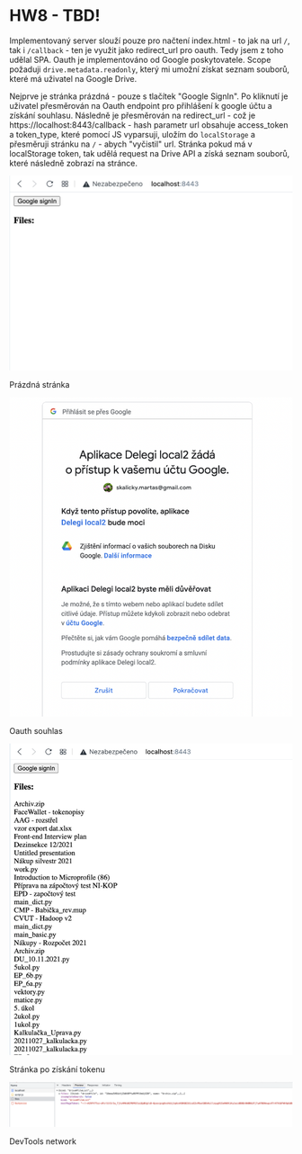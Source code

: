 # HW8 - TBD!

Implementovaný server slouží pouze pro načtení index.html - to jak na url `/`, tak i `/callback` - ten je využit jako redirect_url pro oauth. Tedy jsem z toho udělal SPA. Oauth je implementováno od Google poskytovatele. Scope požaduji `drive.metadata.readonly`, který mi umožní získat seznam souborů, které má uživatel na Google Drive.

Nejprve je stránka prázdná - pouze s tlačítek "Google SignIn". Po kliknutí je uživatel přesměrován na Oauth endpoint pro přihlášení k google účtu a získání souhlasu. Následně je přesměrován na redirect_url - což je https://localhost:8443/callback - hash parametr url obsahuje access_token a token_type, které pomocí JS vyparsuji, uložím do `localStorage` a přesměruji stránku na `/` - abych "vyčistil" url. Stránka pokud má v localStorage token, tak udělá request na Drive API a získá seznam souborů, které následně zobrazí na stránce.

![emptyPage](screenshots/emptyPage.png)

Prázdná stránka

![consentScreen](screenshots/consentScreen.png)

Oauth souhlas

![pageWithFiles](screenshots/pageWithFiles.png)

Stránka po získání tokenu

![network](screenshots/network.png)

DevTools network

